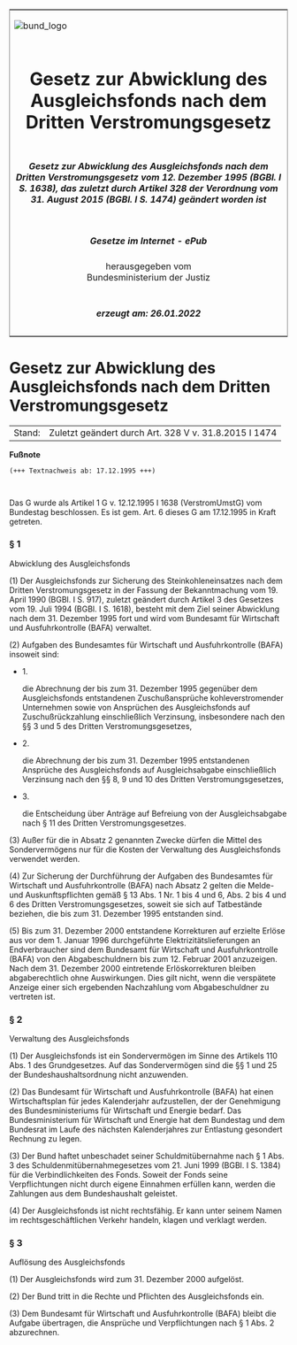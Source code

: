 <span id="DECKBLATT.html"></span>

<table border="0" frame="border" width="100%">

<tr valign="top">

<td align="left">

![bund\_logo](BfJ_2021_Web_de_de.gif)

</td>

<td align="right">

 

</td>

</tr>

<tr align="center" valign="middle">

<td colspan="2">

# Gesetz zur Abwicklung des Ausgleichsfonds nach dem Dritten Verstromungsgesetz

</td>

</tr>

<tr align="center" valign="middle">

<td colspan="2">

##### Gesetz zur Abwicklung des Ausgleichsfonds nach dem Dritten Verstromungsgesetz vom 12. Dezember 1995 (BGBl. I S. 1638), das zuletzt durch Artikel 328 der Verordnung vom 31. August 2015 (BGBl. I S. 1474) geändert worden ist

</td>

</tr>

<tr align="center" valign="middle">

<td colspan="2">

  
  

##### Gesetze im Internet - ePub  
  
herausgegeben vom  
Bundesministerium der Justiz

</td>

</tr>

<tr align="center" valign="bottom">

<td colspan="2">

  
  

##### erzeugt am: 26.01.2022

</td>

</tr>

</table>

<span id="BJNR163810995.html"></span>

# Gesetz zur Abwicklung des Ausgleichsfonds nach dem Dritten Verstromungsgesetz

<div>

<div class="jnhtml">

|        |                                                       |
| ------ | ----------------------------------------------------- |
| Stand: | Zuletzt geändert durch Art. 328 V v. 31.8.2015 I 1474 |

</div>

</div>

<div>

  
**Fußnote**

<div class="jnhtml">

<div>

<div class="jurAbsatz">

  

``` 
(+++ Textnachweis ab: 17.12.1995 +++)

 
```

Das G wurde als Artikel 1 G v. 12.12.1995 I 1638 (VerstromUmstG) vom
Bundestag beschlossen. Es ist gem. Art. 6 dieses G am 17.12.1995 in
Kraft getreten.

</div>

</div>

</div>

</div>

<span id="BJNR163810995BJNE000102301.html"></span>

### § 1  
Abwicklung des Ausgleichsfonds

<div>

<div class="jnhtml">

<div>

<div class="jurAbsatz">

(1) Der Ausgleichsfonds zur Sicherung des Steinkohleneinsatzes nach dem
Dritten Verstromungsgesetz in der Fassung der Bekanntmachung vom 19.
April 1990 (BGBl. I S. 917), zuletzt geändert durch Artikel 3 des
Gesetzes vom 19. Juli 1994 (BGBl. I S. 1618), besteht mit dem Ziel
seiner Abwicklung nach dem 31. Dezember 1995 fort und wird vom Bundesamt
für Wirtschaft und Ausfuhrkontrolle (BAFA) verwaltet.

</div>

<div class="jurAbsatz">

(2) Aufgaben des Bundesamtes für Wirtschaft und Ausfuhrkontrolle (BAFA)
insoweit sind:

  - 1\.
    
    <div style="">
    
    die Abrechnung der bis zum 31. Dezember 1995 gegenüber dem
    Ausgleichsfonds entstandenen Zuschußansprüche kohleverstromender
    Unternehmen sowie von Ansprüchen des Ausgleichsfonds auf
    Zuschußrückzahlung einschließlich Verzinsung, insbesondere nach
    den §§ 3 und 5 des Dritten Verstromungsgesetzes,
    
    </div>

  - 2\.
    
    <div style="">
    
    die Abrechnung der bis zum 31. Dezember 1995 entstandenen Ansprüche
    des Ausgleichsfonds auf Ausgleichsabgabe einschließlich Verzinsung
    nach den §§ 8, 9 und 10 des Dritten Verstromungsgesetzes,
    
    </div>

  - 3\.
    
    <div style="">
    
    die Entscheidung über Anträge auf Befreiung von der Ausgleichsabgabe
    nach § 11 des Dritten Verstromungsgesetzes.
    
    </div>

</div>

<div class="jurAbsatz">

(3) Außer für die in Absatz 2 genannten Zwecke dürfen die Mittel des
Sondervermögens nur für die Kosten der Verwaltung des Ausgleichsfonds
verwendet werden.

</div>

<div class="jurAbsatz">

(4) Zur Sicherung der Durchführung der Aufgaben des Bundesamtes für
Wirtschaft und Ausfuhrkontrolle (BAFA) nach Absatz 2 gelten die Melde-
und Auskunftspflichten gemäß § 13 Abs. 1 Nr. 1 bis 4 und 6, Abs. 2 bis 4
und 6 des Dritten Verstromungsgesetzes, soweit sie sich auf Tatbestände
beziehen, die bis zum 31. Dezember 1995 entstanden sind.

</div>

<div class="jurAbsatz">

(5) Bis zum 31. Dezember 2000 entstandene Korrekturen auf erzielte
Erlöse aus vor dem 1. Januar 1996 durchgeführte
Elektrizitätslieferungen an Endverbraucher sind dem Bundesamt für
Wirtschaft und Ausfuhrkontrolle (BAFA) von den Abgabeschuldnern bis zum
12. Februar 2001 anzuzeigen. Nach dem 31. Dezember 2000 eintretende
Erlöskorrekturen bleiben abgaberechtlich ohne Auswirkungen. Dies gilt
nicht, wenn die verspätete Anzeige einer sich ergebenden Nachzahlung vom
Abgabeschuldner zu vertreten ist.

</div>

</div>

</div>

</div>

<span id="BJNR163810995BJNE000206118.html"></span>

### § 2  
Verwaltung des Ausgleichsfonds

<div>

<div class="jnhtml">

<div>

<div class="jurAbsatz">

(1) Der Ausgleichsfonds ist ein Sondervermögen im Sinne des Artikels 110
Abs. 1 des Grundgesetzes. Auf das Sondervermögen sind die §§ 1 und 25
der Bundeshaushaltsordnung nicht anzuwenden.

</div>

<div class="jurAbsatz">

(2) Das Bundesamt für Wirtschaft und Ausfuhrkontrolle (BAFA) hat einen
Wirtschaftsplan für jedes Kalenderjahr aufzustellen, der der Genehmigung
des Bundesministeriums für Wirtschaft und Energie bedarf. Das
Bundesministerium für Wirtschaft und Energie hat dem Bundestag und dem
Bundesrat im Laufe des nächsten Kalenderjahres zur Entlastung gesondert
Rechnung zu legen.

</div>

<div class="jurAbsatz">

(3) Der Bund haftet unbeschadet seiner Schuldmitübernahme nach § 1 Abs.
3 des Schuldenmitübernahmegesetzes vom 21. Juni 1999 (BGBl. I S. 1384)
für die Verbindlichkeiten des Fonds. Soweit der Fonds seine
Verpflichtungen nicht durch eigene Einnahmen erfüllen kann, werden die
Zahlungen aus dem Bundeshaushalt geleistet.

</div>

<div class="jurAbsatz">

(4) Der Ausgleichsfonds ist nicht rechtsfähig. Er kann unter seinem
Namen im rechtsgeschäftlichen Verkehr handeln, klagen und verklagt
werden.

</div>

</div>

</div>

</div>

<span id="BJNR163810995BJNE000300301.html"></span>

### § 3  
Auflösung des Ausgleichsfonds

<div>

<div class="jnhtml">

<div>

<div class="jurAbsatz">

(1) Der Ausgleichsfonds wird zum 31. Dezember 2000 aufgelöst.

</div>

<div class="jurAbsatz">

(2) Der Bund tritt in die Rechte und Pflichten des Ausgleichsfonds ein.

</div>

<div class="jurAbsatz">

(3) Dem Bundesamt für Wirtschaft und Ausfuhrkontrolle (BAFA) bleibt die
Aufgabe übertragen, die Ansprüche und Verpflichtungen nach § 1 Abs. 2
abzurechnen.

</div>

</div>

</div>

</div>
